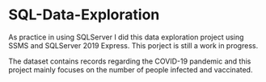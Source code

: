 # SQL-Data-Exploration

As practice in using SQLServer I did this data exploration project using SSMS and SQLServer 2019 Express.
This porject is still a work in progress.

The dataset contains records regarding the COVID-19 pandemic and this project mainly focuses on the number of people infected and vaccinated.
